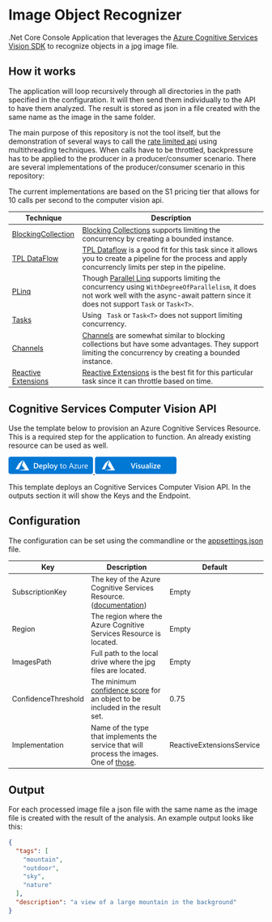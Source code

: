 # Image Object Recognizer

.Net Core Console Application that leverages the [Azure Cognitive Services Vision SDK](https://azure.microsoft.com/en-us/services/cognitive-services/computer-vision/) to recognize objects in a jpg image file.

## How it works

The application will loop recursively through all directories in the path specified in the configuration. It will then send them individually to the API to have them analyzed. The result is stored as json in a file created with the same name as the image in the same folder. 

The main purpose of this repository is not the tool itself, but the demonstration of several ways to call the [rate limited api](https://azure.microsoft.com/en-us/pricing/details/cognitive-services/computer-vision/) using multithreading techniques. When calls have to be throttled, backpressure has to be applied to the producer in a producer/consumer scenario. There are several implementations of the producer/consumer scenario in this repository:

The current implementations are based on the S1 pricing tier that allows for 10 calls per second to the computer vision api.

|Technique|Description|
|---|---|
|[BlockingCollection](https://github.com/Expecho/ImageObjectRecognizer/blob/master/src/ImageObjectRecognizer/Services/BlockingCollectionService.cs)|[Blocking Collections](https://docs.microsoft.com/en-us/dotnet/standard/collections/thread-safe/blockingcollection-overview) supports limiting the concurrency by creating a bounded instance.|
|[TPL DataFlow](https://github.com/Expecho/ImageObjectRecognizer/blob/master/src/ImageObjectRecognizer/Services/DataFlowService.cs)|[TPL Dataflow](https://docs.microsoft.com/en-us/dotnet/standard/parallel-programming/dataflow-task-parallel-library) is a good fit for this task since it allows you to create a pipeline for the process and apply concurrencly limits per step in the pipeline.|
|[PLinq](https://github.com/Expecho/ImageObjectRecognizer/blob/master/src/ImageObjectRecognizer/Services/PlinqService.cs)|Though [Parallel Linq](https://docs.microsoft.com/en-us/dotnet/standard/parallel-programming/parallel-linq-plinq) supports limiting the concurrency using `WithDegreeOfParallelism`, it does not work well with the async-await pattern since it does not support `Task` or `Task<T>`.|
|[Tasks](https://github.com/Expecho/ImageObjectRecognizer/blob/master/src/ImageObjectRecognizer/Services/TaskBasedService.cs)|Using ` Task` or `Task<T>` does not support limiting concurrency.|
|[Channels](https://github.com/Expecho/ImageObjectRecognizer/blob/master/src/ImageObjectRecognizer/Services/ChannelsService.cs)|[Channels](https://docs.microsoft.com/en-us/dotnet/api/system.threading.channels?view=dotnet-plat-ext-2.1) are somewhat similar to blocking collections but have some advantages. They support limiting the concurrency by creating a bounded instance.|
|[Reactive Extensions](https://github.com/Expecho/ImageObjectRecognizer/blob/master/src/ImageObjectRecognizer/Services/ReactiveExtensionsService.cs)|[Reactive Extensions](https://github.com/dotnet/reactive) is the best fit for this particular task since it can throttle based on time.|

## Cognitive Services Computer Vision API

Use the template below to provision an Azure Cognitive Services Resource. This is a required step for the application to function. An already existing resource can be used as well.

<a href="https://portal.azure.com/#create/Microsoft.Template/uri/https%3A%2F%2Fraw.githubusercontent.com%2FAzure%2Fazure-quickstart-templates%2Fmaster%2F101-cognitive-services-Computer-vision-API%2Fazuredeploy.json" target="_blank">
<img src="https://raw.githubusercontent.com/Azure/azure-quickstart-templates/master/1-CONTRIBUTION-GUIDE/images/deploytoazure.png"/>
</a>
<a href="http://armviz.io/#/?load=https%3A%2F%2Fraw.githubusercontent.com%2FAzure%2Fazure-quickstart-templates%2Fmaster%2F101-cognitive-services-Computer-vision-API%2Fazuredeploy.json" target="_blank">
<img src="https://raw.githubusercontent.com/Azure/azure-quickstart-templates/master/1-CONTRIBUTION-GUIDE/images/visualizebutton.png"/>
</a>

This template deploys an Cognitive Services Computer Vision API.
In the outputs section it will show the Keys and the Endpoint.

## Configuration

The configuration can be set using the commandline or the [appsettings.json](https://github.com/Expecho/ImageObjectRecognizer/blob/master/src/ImageObjectRecognizer/appsettings.json) file.

|Key|Description|Default|
|---|---|---|
|SubscriptionKey|The key of the Azure Cognitive Services Resource. ([documentation](https://docs.microsoft.com/en-us/azure/cognitive-services/computer-vision/vision-api-how-to-topics/howtosubscribe))|Empty|
|Region|The region where the Azure Cognitive Services Resource is located.|Empty|
|ImagesPath|Full path to the local drive where the jpg files are located.|Empty|
|ConfidenceThreshold|The minimum [confidence score](https://docs.microsoft.com/nl-nl/dotnet/api/microsoft.azure.cognitiveservices.vision.computervision.models.detectedobject.confidence?view=azure-dotnet#Microsoft_Azure_CognitiveServices_Vision_ComputerVision_Models_DetectedObject_Confidence) for an object to be included in the result set.|0.75|
|Implementation|Name of the type that implements the service that will process the images. One of [those](https://github.com/Expecho/ImageObjectRecognizer/tree/master/src/ImageObjectRecognizer/Services).|ReactiveExtensionsService|

## Output

For each processed image file a json file with the same name as the image file is created with the result of the analysis. An example output looks like this:

```json
{
  "tags": [
    "mountain",
    "outdoor",
    "sky",
    "nature"
  ],
  "description": "a view of a large mountain in the background"
}
```
